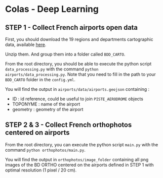 # Colas - Deep Learning

## STEP 1 - Collect French airports open data

First, you should download the 19 regions and departments cartographic data, available [here](https://geoservices.ign.fr/bdcarto).
 

Unzip them. And group them into a folder called `BDD_CARTO`.

From the root directory, you should be able to execute the python script `data_processing.py` with the command `python airports/data_processing.py`.
Note that you need to fill in the path to your `BDD_CARTO` folder in the `config.yml`.

You will find the output in `airports/data/airports.geojson` containing :
- ID : id reference, could be useful to join `PISTE_AERODROME` objects
- TOPONYME : name of the airport
- geometry : geometry of the airport

## STEP 2 & 3 - Collect French orthophotos centered on airports

From the root directory, you can execute the python script `main.py` with the command `python orthophotos/main.py`.

You will find the output in `orthophotos/image_folder` containing all png images of the BD ORTHO centered on the airports defined in STEP 1 with optimal resolution (1 pixel / 20 cm).
